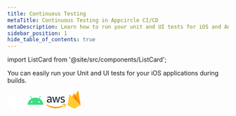 ```yaml
---
title: Continuous Testing
metaTitle: Continuous Testing in Appcircle CI/CD
metaDescription: Learn how to run your unit and UI tests for iOS and Android, or Send them to AWS Device Farm or Firebase Test Lab
sidebar_position: 1
hide_table_of_contents: true
---
```


import ListCard from '@site/src/components/ListCard';

You can easily run your Unit and UI tests for your iOS applications during builds.

<section class="navigation-cards">
<ListCard title="iOS" description="You can easily run your Unit and UI tests for your iOS applications during builds." href="/continuous-testing/ios-testing/running-ios-unit-and-ui-tests" customClass="ios">
<svg width="40" height="40" viewBox="0 0 40 40" fill="none" xmlns="http://www.w3.org/2000/svg">
<path fill-rule="evenodd" clip-rule="evenodd" d="M28.3139 0C28.582 2.34155 27.5959 4.69366 26.1404 6.3864C24.6799 8.07589 22.29 9.3922 19.9468 9.21821C19.6303 6.91894 20.8116 4.52943 22.1627 3.02856C23.6708 1.33745 26.2134 0.0813037 28.3139 0ZM35.8725 13.6557C35.4222 13.9247 31.3471 16.3588 31.3979 21.2552C31.4535 27.1665 36.6897 29.223 36.9873 29.3399C36.9943 29.3426 36.9986 29.3443 37 29.3449C36.9972 29.3528 36.9919 29.369 36.984 29.393C36.8529 29.7932 36.0074 32.3741 34.1077 35.0346C32.368 37.472 30.5645 39.8965 27.7198 39.9461C26.3523 39.9711 25.4387 39.5925 24.4887 39.1987C23.4948 38.7867 22.461 38.3583 20.8261 38.3583C19.1127 38.3583 18.0309 38.8001 16.9888 39.2257C16.0859 39.5944 15.2129 39.9509 13.9849 39.9973C11.2403 40.0973 9.14836 37.3655 7.39416 34.9378C3.80599 29.971 1.06563 20.9015 4.74801 14.7818C6.57265 11.7411 9.84088 9.8158 13.3866 9.76539C14.9141 9.73959 16.3942 10.3026 17.6895 10.7953C18.6799 11.1721 19.5623 11.5077 20.2753 11.5077C20.9158 11.5077 21.7745 11.1833 22.7758 10.8049C24.3522 10.2093 26.2819 9.48009 28.2697 9.67351C29.6302 9.72717 33.4526 10.1987 35.9061 13.6354C35.8995 13.6396 35.8882 13.6463 35.8725 13.6557Z" fill="white"/>
</svg>
</ListCard>
<ListCard title="Android" description="Learn how to start run Unit &amp; UI tests on your Android projects." href="/continuous-testing/android-testing/running-android-unit-tests" customClass="android">
<svg width="40" height="40" viewBox="0 0 40 40" fill="none" xmlns="http://www.w3.org/2000/svg">
<path d="M28.2846 25.1543C27.9881 25.1544 27.6982 25.0665 27.4516 24.9018C27.2051 24.7371 27.0129 24.503 26.8994 24.2291C26.7858 23.9552 26.7561 23.6538 26.8139 23.363C26.8717 23.0721 27.0144 22.805 27.224 22.5953C27.4337 22.3856 27.7008 22.2427 27.9916 22.1848C28.2824 22.1269 28.5838 22.1566 28.8578 22.27C29.1317 22.3834 29.3659 22.5755 29.5307 22.822C29.6955 23.0685 29.7834 23.3584 29.7835 23.6549C29.783 24.0523 29.625 24.4334 29.344 24.7145C29.063 24.9955 28.682 25.1537 28.2846 25.1543V25.1543ZM11.7154 25.1543C11.4189 25.1544 11.129 25.0665 10.8825 24.9018C10.6359 24.7371 10.4437 24.503 10.3302 24.2291C10.2167 23.9552 10.1869 23.6538 10.2447 23.363C10.3025 23.0721 10.4452 22.805 10.6548 22.5953C10.8645 22.3856 11.1316 22.2427 11.4224 22.1848C11.7132 22.1269 12.0146 22.1566 12.2886 22.27C12.5625 22.3834 12.7967 22.5755 12.9615 22.822C13.1263 23.0685 13.2142 23.3584 13.2143 23.6549C13.2139 24.0523 13.0559 24.4334 12.7749 24.7145C12.4939 24.9956 12.1129 25.1538 11.7154 25.1543V25.1543ZM28.8222 16.1245L31.818 10.9357C31.859 10.8649 31.8856 10.7866 31.8963 10.7055C31.907 10.6243 31.9017 10.5418 31.8805 10.4627C31.8594 10.3836 31.8229 10.3095 31.7731 10.2445C31.7233 10.1795 31.6612 10.125 31.5903 10.084C31.5194 10.0431 31.4412 10.0164 31.36 10.0057C31.2789 9.99498 31.1964 10.0003 31.1173 10.0215C31.0382 10.0426 30.964 10.0791 30.8991 10.1289C30.8341 10.1787 30.7796 10.2408 30.7386 10.3117L27.7049 15.566C25.3851 14.5073 22.7797 13.9177 19.9997 13.9177C17.2197 13.9177 14.6146 14.5081 12.2948 15.566L9.26141 10.3117C9.2205 10.2408 9.16601 10.1787 9.10108 10.1289C9.03615 10.079 8.96204 10.0425 8.88297 10.0213C8.80391 10.0001 8.72145 9.99465 8.64029 10.0053C8.55914 10.016 8.48088 10.0426 8.40999 10.0835C8.3391 10.1244 8.27696 10.1789 8.22712 10.2438C8.17728 10.3087 8.14072 10.3828 8.11953 10.4619C8.09833 10.541 8.09292 10.6234 8.10359 10.7046C8.11426 10.7857 8.14082 10.864 8.18174 10.9349L11.1778 16.1245C6.0334 18.9226 2.5147 24.1306 2 30.2838H38C37.4847 24.1306 33.9663 18.9226 28.8222 16.1245" fill="#3DDC84"/>
</svg>
</ListCard>
<ListCard title="AWS Device Farm" description="Run your UI tests on Amazon Web Services&apos; AWS Device Farm" href="/continuous-testing/using-aws-device-farm-for-ios-and-android-continuous-testing" customClass="aws">
<svg width="45" height="30" viewBox="0 0 45 30" fill="none" xmlns="http://www.w3.org/2000/svg">
<path class="aws-logotype" d="M12.7251 11.2975C12.7251 11.8488 12.7847 12.2959 12.889 12.6237C13.0082 12.9515 13.1572 13.3091 13.3658 13.6965C13.4403 13.8157 13.4701 13.9349 13.4701 14.0392C13.4701 14.1882 13.3807 14.3372 13.187 14.4862L12.2483 15.1121C12.1141 15.2015 11.98 15.2462 11.8608 15.2462C11.7118 15.2462 11.5628 15.1717 11.4138 15.0376C11.2052 14.8141 11.0264 14.5757 10.8774 14.3372C10.7284 14.0839 10.5794 13.8008 10.4155 13.4581C9.25321 14.829 7.79296 15.5144 6.03468 15.5144C4.78302 15.5144 3.78468 15.1568 3.05455 14.4415C2.32441 13.7263 1.9519 12.7727 1.9519 11.5806C1.9519 10.3141 2.39892 9.28592 3.30785 8.51109C4.21679 7.73625 5.42375 7.34884 6.95851 7.34884C7.46514 7.34884 7.98667 7.39354 8.53799 7.46805C9.08932 7.54254 9.65553 7.66176 10.2516 7.79586V6.70811C10.2516 5.57567 10.0131 4.78592 9.55124 4.32401C9.07441 3.86209 8.26977 3.63857 7.12242 3.63857C6.60091 3.63857 6.06447 3.69817 5.51315 3.83227C4.96182 3.96639 4.4254 4.13029 3.90389 4.3389C3.66547 4.44321 3.48667 4.50281 3.38236 4.53261C3.27805 4.56242 3.20356 4.57732 3.14395 4.57732C2.93534 4.57732 2.83104 4.42832 2.83104 4.1154V3.38526C2.83104 3.14685 2.86083 2.96805 2.93534 2.86374C3.00984 2.75944 3.14395 2.65513 3.35257 2.55082C3.87408 2.28261 4.49992 2.05911 5.23004 1.88029C5.96017 1.68659 6.73501 1.59718 7.55454 1.59718C9.32772 1.59718 10.6241 1.9995 11.4585 2.80414C12.2781 3.60877 12.6953 4.83062 12.6953 6.46971V11.2975H12.7251ZM6.6754 13.5624C7.16712 13.5624 7.67375 13.473 8.21017 13.2942C8.7466 13.1154 9.22342 12.7876 9.62574 12.3406C9.86414 12.0574 10.043 11.7445 10.1324 11.3869C10.2218 11.0293 10.2814 10.5972 10.2814 10.0906V9.46474C9.84925 9.36043 9.38733 9.27103 8.9105 9.21142C8.43369 9.15182 7.97176 9.12202 7.50984 9.12202C6.51149 9.12202 5.78137 9.31573 5.28965 9.71805C4.79793 10.1204 4.5595 10.6866 4.5595 11.4316C4.5595 12.1319 4.73832 12.6535 5.11083 13.0111C5.46845 13.3836 5.98998 13.5624 6.6754 13.5624ZM18.6406 15.1717C18.3724 15.1717 18.1936 15.127 18.0744 15.0227C17.9552 14.9333 17.8509 14.7247 17.7615 14.4415L14.2598 2.92335C14.1704 2.62534 14.1257 2.43161 14.1257 2.32732C14.1257 2.0889 14.2449 1.9548 14.4834 1.9548H15.9436C16.2267 1.9548 16.4204 1.9995 16.5247 2.10381C16.644 2.19321 16.7334 2.40182 16.8228 2.68492L19.326 12.5492L21.6506 2.68492C21.7251 2.38691 21.8145 2.19321 21.9337 2.10381C22.0528 2.01441 22.2615 1.9548 22.5296 1.9548H23.7217C24.0049 1.9548 24.1986 1.9995 24.3178 2.10381C24.4371 2.19321 24.5413 2.40182 24.6009 2.68492L26.9552 12.6684L29.5329 2.68492C29.6224 2.38691 29.7268 2.19321 29.8311 2.10381C29.9503 2.01441 30.144 1.9548 30.4121 1.9548H31.7979C32.0362 1.9548 32.1705 2.07401 32.1705 2.32732C32.1705 2.40182 32.1555 2.47633 32.1407 2.56573C32.1257 2.65513 32.0959 2.77434 32.0362 2.93824L28.4452 14.4565C28.3558 14.7545 28.2516 14.9482 28.1323 15.0376C28.0132 15.127 27.8194 15.1866 27.5661 15.1866H26.2847C26.0016 15.1866 25.8079 15.1419 25.6886 15.0376C25.5694 14.9333 25.4651 14.7396 25.4055 14.4415L23.0959 4.83062L20.8012 14.4267C20.7268 14.7247 20.6374 14.9184 20.5181 15.0227C20.3989 15.127 20.1904 15.1717 19.9221 15.1717H18.6406ZM37.788 15.574C37.0132 15.574 36.2383 15.4846 35.4934 15.3058C34.7482 15.127 34.1672 14.9333 33.7796 14.7098C33.5413 14.5757 33.3774 14.4267 33.3178 14.2925C33.2582 14.1584 33.2284 14.0094 33.2284 13.8753V13.1154C33.2284 12.8025 33.3476 12.6535 33.5711 12.6535C33.6606 12.6535 33.75 12.6684 33.8392 12.6982C33.9287 12.728 34.0627 12.7876 34.2118 12.8472C34.7184 13.0707 35.2699 13.2495 35.8509 13.3687C36.447 13.4879 37.0281 13.5475 37.6241 13.5475C38.5627 13.5475 39.2929 13.3836 39.7995 13.0558C40.3061 12.728 40.5744 12.2512 40.5744 11.6402C40.5744 11.223 40.4404 10.8803 40.1721 10.5972C39.9039 10.3141 39.3973 10.0608 38.6672 9.82235L36.5066 9.15182C35.4187 8.80911 34.6142 8.30248 34.1224 7.63194C33.6307 6.97633 33.3774 6.24619 33.3774 5.47136C33.3774 4.84552 33.5115 4.2942 33.7796 3.81739C34.0479 3.34056 34.4055 2.92335 34.8525 2.59552C35.2995 2.25281 35.8061 1.9995 36.4022 1.82069C36.9982 1.64189 37.6241 1.56738 38.2796 1.56738C38.6076 1.56738 38.9503 1.58228 39.2781 1.62699C39.6208 1.67169 39.9337 1.73129 40.2467 1.79089C40.5446 1.8654 40.8277 1.93989 41.0959 2.02931C41.3642 2.11871 41.5727 2.20811 41.7217 2.29751C41.9304 2.41672 42.0793 2.53592 42.1687 2.67004C42.2582 2.78923 42.3028 2.95314 42.3028 3.16176V3.86209C42.3028 4.17501 42.1837 4.3389 41.9602 4.3389C41.841 4.3389 41.6473 4.27931 41.394 4.1601C40.5446 3.77269 39.591 3.57898 38.5329 3.57898C37.6837 3.57898 37.0132 3.71308 36.5512 3.99619C36.0892 4.27931 35.8509 4.71142 35.8509 5.32236C35.8509 5.73956 36 6.09718 36.2979 6.38029C36.5959 6.66341 37.1473 6.94652 37.9371 7.19983L40.0528 7.87037C41.1257 8.21308 41.9006 8.68989 42.3624 9.30082C42.8244 9.91176 43.0479 10.6121 43.0479 11.3869C43.0479 12.0277 42.9139 12.6088 42.6606 13.1154C42.3922 13.622 42.0347 14.069 41.5727 14.4267C41.1109 14.7992 40.5594 15.0674 39.9187 15.2611C39.2482 15.4697 38.5479 15.574 37.788 15.574Z" fill="#252F3E"/>
<path d="M40.6041 22.8161C35.7019 26.4369 28.5793 28.3592 22.4552 28.3592C13.8723 28.3592 6.13891 25.1854 0.297844 19.9104C-0.164076 19.4933 0.253143 18.927 0.804468 19.2549C7.12235 22.9204 14.9154 25.1406 22.9767 25.1406C28.4155 25.1406 34.3905 24.0082 39.889 21.6836C40.7083 21.3111 41.4088 22.2201 40.6041 22.8161ZM42.6456 20.4917C42.0197 19.6869 38.5032 20.1041 36.9088 20.298C36.432 20.3574 36.3574 19.9403 36.7896 19.6273C39.5908 17.6605 44.1953 18.2267 44.7315 18.8824C45.268 19.5529 44.5827 24.1571 41.9601 26.3625C41.5577 26.7053 41.1703 26.5264 41.3492 26.0794C41.9453 24.6041 43.2713 21.2814 42.6456 20.4917Z" fill="#FF9900"/>
</svg>

</ListCard>
<ListCard title="Firebase Test Lab" description="Learn to deploy your app to Firebase Test Lab to run automated tests." href="/tutorials/how-to-add-a-flutter-app" customClass="firebase">
<svg width="30" height="43" viewBox="0 0 30 43" fill="none" xmlns="http://www.w3.org/2000/svg">
<g clip-path="url(#clip0_1612_1229)">
<mask id="mask0_1612_1229" style={{maskType: 'alpha' }} maskUnits="userSpaceOnUse" x="0" y="0" width="30" height="43">
<path d="M3.89062 10.1264C3.94885 9.77968 4.19572 9.49418 4.53087 9.38598C4.86602 9.27776 5.23367 9.36483 5.48437 9.61181L10.3359 14.5004L14.1796 7.22596C14.3338 6.91438 14.6518 6.71713 15 6.71713C15.3481 6.71713 15.6661 6.91438 15.8203 7.22596L17.9062 11.2024L23.1796 1.42508C23.6015 0.629793 24.7968 0.840311 24.9374 1.72915L29.9999 34.1485L16.4296 41.7505C15.5757 42.2183 14.5414 42.2183 13.6875 41.7505L0 34.1485L3.89062 10.1264Z" fill="white"/>
</mask>
<g mask="url(#mask0_1612_1229)">
<path d="M3.89062 10.1264C3.94885 9.77968 4.19572 9.49418 4.53087 9.38598C4.86602 9.27776 5.23367 9.36483 5.48437 9.61181L10.3359 14.5004L14.1796 7.22596C14.3338 6.91438 14.6518 6.71713 15 6.71713C15.3481 6.71713 15.6661 6.91438 15.8203 7.22596L17.9062 11.2024L23.1796 1.42508C23.6015 0.629793 24.7968 0.840311 24.9374 1.72915L29.9999 34.1485L16.4296 41.7505C15.5757 42.2183 14.5414 42.2183 13.6875 41.7505L0 34.1485L3.89062 10.1264Z" fill="url(#paint0_linear_1612_1229)"/>
<path d="M29.9999 34.1485L24.914 1.72915C24.7734 0.840311 23.5781 0.629793 23.1562 1.42508L17.9062 11.2024L15.8203 7.22596C15.659 6.91598 15.3382 6.72148 14.9883 6.72148C14.6383 6.72148 14.3175 6.91598 14.1562 7.22596L0 34.1485H29.9999Z" fill="#FFA000"/>
<path d="M12.4688 21.5178L17.9297 11.2025L30 34.1487L12.4688 21.5178Z" fill="#F57C00"/>
<path d="M-0.00012207 34.1485L3.8905 10.1264C3.94873 9.77967 4.1956 9.49417 4.53075 9.38597C4.8659 9.27775 5.23355 9.36482 5.48423 9.6118L29.9997 34.1485L16.4295 41.7505C15.5756 42.2182 14.5413 42.2182 13.6874 41.7505L-0.00012207 34.1485Z" fill="#FFCA28"/>
<path d="M3.89062 10.1264C3.94885 9.77968 4.19572 9.49418 4.53087 9.38598C4.86602 9.27776 5.23367 9.36483 5.48437 9.61181L10.3359 14.5004L14.1796 7.22596C14.3338 6.91438 14.6518 6.71713 15 6.71713C15.3481 6.71713 15.6661 6.91438 15.8203 7.22596L17.9062 11.2024L23.1796 1.42508C23.6015 0.629793 24.7968 0.840311 24.9374 1.72915L29.9999 34.1485L16.4296 41.7505C15.5757 42.2183 14.5414 42.2183 13.6875 41.7505L0 34.1485L3.89062 10.1264Z" fill="url(#paint1_linear_1612_1229)"/>
</g>
</g>
<defs>
<linearGradient id="paint0_linear_1612_1229" x1="31.0444" y1="7.94093" x2="-6.31065" y2="27.7358" gradientUnits="userSpaceOnUse">
<stop stop-color="white" stop-opacity="0.1"/>
<stop offset="1" stop-color="white" stop-opacity="0"/>
</linearGradient>
<linearGradient id="paint1_linear_1612_1229" x1="31.0444" y1="7.94093" x2="-6.31065" y2="27.7358" gradientUnits="userSpaceOnUse">
<stop stop-color="white" stop-opacity="0.1"/>
<stop offset="1" stop-color="white" stop-opacity="0"/>
</linearGradient>
<clipPath id="clip0_1612_1229">
<rect width="30" height="42.5" fill="white"/>
</clipPath>
</defs>
</svg>

</ListCard>

</section>
